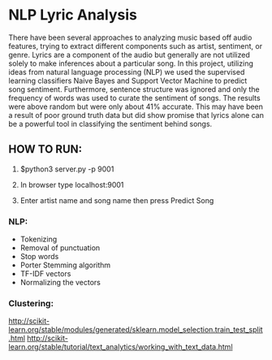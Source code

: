 # NLP Lyric Analysis  
There have been several approaches to analyzing music based off audio features, trying to extract different components such as artist, sentiment, or genre.  Lyrics are a component of the audio but generally are not utilized solely to make inferences about a particular song.  In this project, utilizing ideas from natural language processing (NLP) we used the supervised learning classifiers Naive Bayes and Support Vector Machine to predict song sentiment.  Furthermore, sentence structure was ignored and only the frequency of words was used to curate the sentiment of songs.  The results were above random but were only about 41% accurate.  This may have been a result of poor ground truth data but did show promise that lyrics alone can be a powerful tool in classifying the sentiment behind songs.
## HOW TO RUN:
1. $python3 server.py -p 9001

2. In browser type localhost:9001

3. Enter artist name and song name then press Predict Song

### NLP:
* Tokenizing
* Removal of punctuation
* Stop words
* Porter Stemming algorithm
* TF-IDF vectors
* Normalizing the vectors

### Clustering:
http://scikit-learn.org/stable/modules/generated/sklearn.model_selection.train_test_split.html
http://scikit-learn.org/stable/tutorial/text_analytics/working_with_text_data.html

